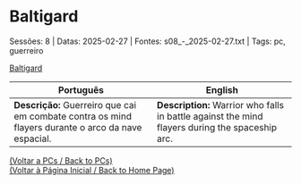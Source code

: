 
# Baltigard

Sessões: 8 | Datas: 2025-02-27 | Fontes: s08_-_2025-02-27.txt | Tags: pc, guerreiro

[Baltigard](baltigard.png)

| Português | English |
|-----------|---------|
| **Descrição:** Guerreiro que cai em combate contra os mind flayers durante o arco da nave espacial. | **Description:** Warrior who falls in battle against the mind flayers during the spaceship arc. |

[(Voltar a PCs / Back to PCs)](pcs.md)  
[(Voltar à Página Inicial / Back to Home Page)](home.md)




















